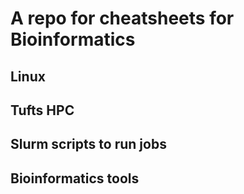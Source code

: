 # A repo for cheatsheets for Bioinformatics

## Linux

## Tufts HPC

## Slurm scripts to run jobs

## Bioinformatics tools
